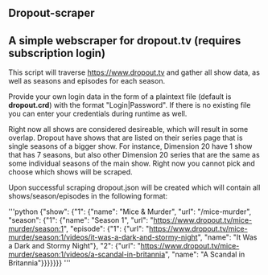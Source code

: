 ## Dropout-scraper

**A simple webscraper for dropout.tv (requires subscription login)**
---
This script will traverse https://www.dropout.tv and gather all show data, 
as well as seasons and episodes for each season.

Provide your own login data in the form of a plaintext file (default is 
**dropout.crd**) with the format "Login|Password". If there is no existing file 
you can enter your credentials during runtime as well.

Right now all shows are considered desireable, which will result in some 
overlap. Dropout have shows that are listed on their series page that is 
single seasons of a bigger show. For instance, Dimension 20 have 1 show 
that has 7 seasons, but also other Dimension 20 series that are the same 
as some individual seasons of the main show. Right now you cannot pick and
choose which shows will be scraped.

Upon successful scraping dropout.json will be created which will contain all
shows/season/episodes in the following format:

'''python
{"show": {"1": {"name": "Mice & Murder", "url": "/mice-murder", "season": {"1": {"name": "Season 1", "url": "https://www.dropout.tv/mice-murder/season:1", "episode": {"1": {"url": "https://www.dropout.tv/mice-murder/season:1/videos/it-was-a-dark-and-stormy-night", "name": "It Was a Dark and Stormy Night"}, "2": {"url": "https://www.dropout.tv/mice-murder/season:1/videos/a-scandal-in-britannia", "name": "A Scandal in Britannia"}}}}}}}
'''
